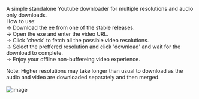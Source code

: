 A simple standalone Youtube downloader for multiple resolutions and audio only downloads.<br>
How to use:<br>
-> Download the ee from one of the stable releases. <br>
-> Open the exe and enter the video URL.<br>
-> Click 'check' to fetch all the possible video resolutions.<br>
-> Select the preffered resolution and click 'download' and wait for the download to complete.<br>
-> Enjoy your offline non-buffereing video experience.<br>

Note: Higher resolutions may take longer than usual to download as the audio and video are downloaded separately and then merged.<br>
<br>
![image](https://github.com/user-attachments/assets/23df7a31-431d-4785-895d-f16fbdb6cfc4)
